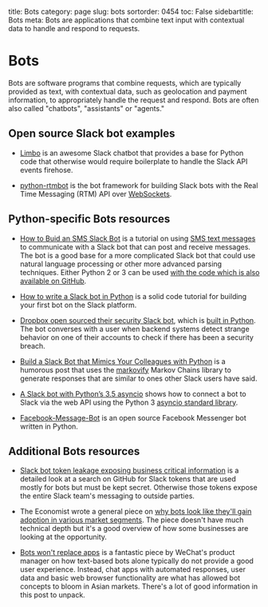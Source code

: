 title: Bots
category: page
slug: bots
sortorder: 0454
toc: False
sidebartitle: Bots
meta: Bots are applications that combine text input with contextual data to handle and respond to requests.


# Bots
Bots are software programs that combine requests, which are typically 
provided as text, with contextual data, such as geolocation and payment 
information, to appropriately handle the request and respond. Bots are
often also called "chatbots", "assistants" or "agents."


## Open source Slack bot examples
* [Limbo](https://github.com/llimllib/limbo) is an awesome Slack chatbot 
  that provides a base for Python code that otherwise would require 
  boilerplate to handle the Slack API events firehose.

* [python-rtmbot](https://github.com/slackhq/python-rtmbot) is the bot
  framework for building Slack bots with the Real Time Messaging (RTM) API
  over [WebSockets](/websockets.html).


## Python-specific Bots resources
* [How to Buid an SMS Slack Bot](https://www.twilio.com/blog/2016/05/build-sms-slack-bot-python.html)
  is a tutorial on using 
  [SMS text messages](http://www.fullstackpython.com/blog/send-sms-text-messages-python.html) 
  to communicate with a Slack bot that can post and receive messages. The
  bot is a good base for a more complicated Slack bot that could use
  natural language processing or other more advanced parsing techniques.
  Either Python 2 or 3 can be used 
  [with the code which is also available on GitHub](https://github.com/mattmakai/slack-api-python-examples).

* [How to write a Slack bot in Python](https://medium.com/@julianmartinez/how-to-write-a-slack-bot-with-python-code-examples-4ed354407b98)
  is a solid code tutorial for building your first bot on the Slack
  platform.

* [Dropbox open sourced their security Slack bot](https://blogs.dropbox.com/tech/2017/02/meet-securitybot-open-sourcing-automated-security-at-scale/),
  which is [built in Python](https://github.com/dropbox/securitybot).
  The bot converses with a user when backend systems detect strange behavior on
  one of their accounts to check if there has been a security breach.

* [Build a Slack Bot that Mimics Your Colleagues with Python](http://hirelofty.com/blog/how-build-slack-bot-mimics-your-colleague/)
  is a humorous post that uses the 
  [markovify](https://github.com/jsvine/markovify) Markov Chains library to 
  generate responses that are similar to ones other Slack users have said.

* [A Slack bot with Python’s 3.5 asyncio](https://medium.com/@greut/a-slack-bot-with-pythons-3-5-asyncio-ad766d8b5d8f)
  shows how to connect a bot to Slack via the web API using the Python 3
  [asyncio standard library](https://docs.python.org/3/library/asyncio.html).

* [Facebook-Message-Bot](https://github.com/enginebai/Facebook-Message-Bot)
  is an open source Facebook Messenger bot written in Python.


## Additional Bots resources
* [Slack bot token leakage exposing business critical information](https://labs.detectify.com/2016/04/28/slack-bot-token-leakage-exposing-business-critical-information/)
  is a detailed look at a search on GitHub for Slack tokens that are used
  mostly for bots but must be kept secret. Otherwise those tokens expose 
  the entire Slack team's messaging to outside parties.

* The Economist wrote a general piece on 
  [why bots look like they'll gain adoption in various market segments](http://www.economist.com/news/business-and-finance/21696477-market-apps-maturing-now-one-text-based-services-or-chatbots-looks-poised).
  The piece doesn't have much technical depth but it's a good overview of
  how some businesses are looking at the opportunity.

* [Bots won't replace apps](http://dangrover.com/blog/2016/04/20/bots-wont-replace-apps.html)
  is a fantastic piece by WeChat's product manager on how text-based bots 
  alone typically do not provide a good user experience. Instead, chat
  apps with automated responses, user data and basic web browser 
  functionality are what has allowed bot concepts to bloom in Asian markets.
  There's a lot of good information in this post to unpack.

